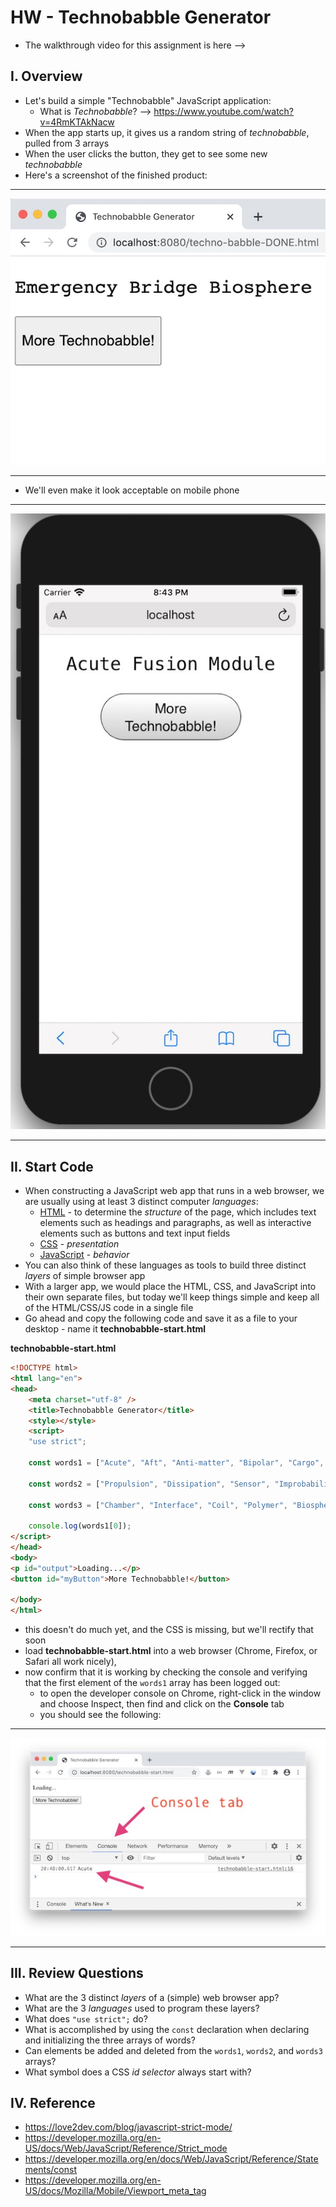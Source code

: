 # HW - Technobabble Generator

- The walkthrough video for this assignment is here --> 

## I. Overview

- Let's build a simple "Technobabble" JavaScript application:
  - What is *Technobabble*? --> https://www.youtube.com/watch?v=4RmKTAkNacw
- When the app starts up, it gives us a random string of *technobabble*, pulled from 3 arrays
- When the user clicks the button, they get to see some new *technobabble*
- Here's a screenshot of the finished product:

<hr>

![screenshot](./_images/_technobabble/HW-technobabble-1.jpg)

<hr>

- We'll even make it look acceptable on mobile phone

<hr>

![screenshot](./_images/_technobabble/HW-technobabble-2.jpg)

<hr>

## II. Start Code

- When constructing a JavaScript web app that runs in a web browser, we are usually using at least 3 distinct computer *languages*:
  - [HTML](https://developer.mozilla.org/en-US/docs/Web/HTML) - to determine the *structure* of the page, which includes text elements such as headings and paragraphs, as well as interactive elements such as buttons and text input fields
  - [CSS](https://developer.mozilla.org/en-US/docs/Web/CSS) - *presentation*
  - [JavaScript](https://developer.mozilla.org/en-US/docs/Web/JavaScript) - *behavior*
- You can also think of these languages as tools to build three distinct *layers* of simple browser app
- With a larger app, we would place the HTML, CSS, and JavaScript into their own separate files, but today we'll keep things simple and keep all of the HTML/CSS/JS code in a single file 
- Go ahead and copy the following code and save it as a file to your desktop - name it **technobabble-start.html** 
  

**technobabble-start.html**
```html
<!DOCTYPE html>
<html lang="en">
<head>
	<meta charset="utf-8" />
	<title>Technobabble Generator</title>
	<style></style>
	<script>
	"use strict";
	
	const words1 = ["Acute", "Aft", "Anti-matter", "Bipolar", "Cargo", "Command", "Communication", "Computer", "Deuterium", "Dorsal", "Emergency", "Engineering", "Environmental", "Flight", "Fore", "Guidance", "Heat", "Impulse", "Increased", "Inertial", "Infinite", "Ionizing", "Isolinear", "Lateral", "Linear", "Matter", "Medical", "Navigational", "Optical", "Optimal", "Optional", "Personal", "Personnel", "Phased", "Reduced", "Science", "Ship's", "Shuttlecraft", "Structural", "Subspace", "Transporter", "Ventral"];
	
	const words2 = ["Propulsion", "Dissipation", "Sensor", "Improbability", "Buffer", "Graviton", "Replicator", "Matter", "Anti-matter", "Organic", "Power", "Silicon", "Holographic", "Transient", "Integrity", "Plasma", "Fusion", "Control", "Access", "Auto", "Destruct", "Isolinear", "Transwarp", "Energy", "Medical", "Environmental", "Coil", "Impulse", "Warp", "Phaser", "Operating", "Photon", "Deflector", "Integrity", "Control", "Bridge", "Dampening", "Display", "Beam", "Quantum", "Baseline", "Input"];
	
	const words3 = ["Chamber", "Interface", "Coil", "Polymer", "Biosphere", "Platform", "Thruster", "Deflector", "Replicator", "Tricorder", "Operation", "Array", "Matrix", "Grid", "Sensor", "Mode", "Panel", "Storage", "Conduit", "Pod", "Hatch", "Regulator", "Display", "Inverter", "Spectrum", "Generator", "Cloud", "Field", "Terminal", "Module", "Procedure", "System", "Diagnostic", "Device", "Beam", "Probe", "Bank", "Tie-In", "Facility", "Bay", "Indicator", "Cell"];

	console.log(words1[0]);
</script>
</head>
<body>
<p id="output">Loading...</p>
<button id="myButton">More Technobabble!</button>
	
</body>
</html>
```

- this doesn't do much yet, and the CSS is missing, but we'll rectify that soon
- load **technobabble-start.html** into a web browser (Chrome, Firefox, or Safari all work nicely), 
- now confirm that it is working by checking the console and verifying that the first element of the `words1` array has been logged out:
  - to open the developer console on Chrome, right-click in the window and choose Inspect, then find and click on the **Console** tab
  - you should see the following:

<hr>

![screenshot](./_images/_technobabble/HW-technobabble-3.jpg)

<hr>

## III. Review Questions

- What are the 3 distinct *layers* of a (simple) web browser app?
- What are the 3 *languages* used to program these layers?
- What does `"use strict";` do?
- What is accomplished by using the `const` declaration when declaring and initializing the three arrays of words?
- Can elements be added and deleted from the `words1`, `words2`, and `words3` arrays?
- What symbol does a CSS *id selector* always start with?

## IV. Reference

- https://love2dev.com/blog/javascript-strict-mode/
- https://developer.mozilla.org/en-US/docs/Web/JavaScript/Reference/Strict_mode
- https://developer.mozilla.org/en/docs/Web/JavaScript/Reference/Statements/const
- https://developer.mozilla.org/en-US/docs/Mozilla/Mobile/Viewport_meta_tag
